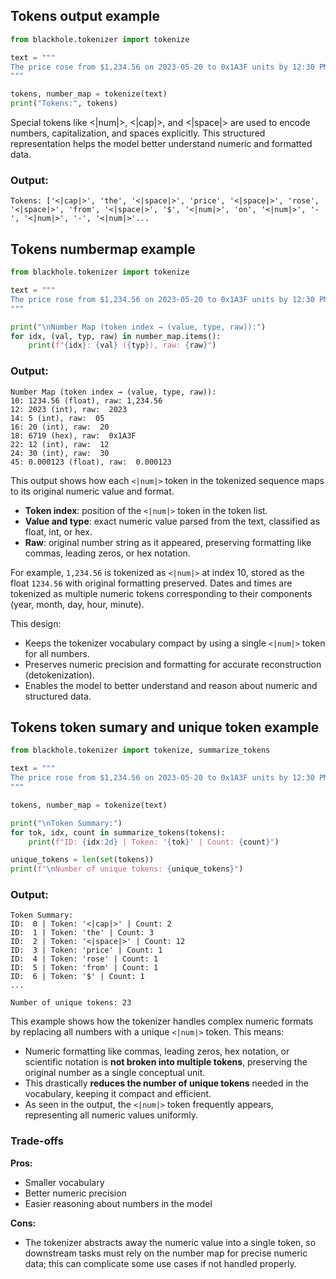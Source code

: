 ## Tokens output example

```python
from blackhole.tokenizer import tokenize

text = """
The price rose from $1,234.56 on 2023-05-20 to 0x1A3F units by 12:30 PM. Meanwhile, the experimental drug reduced the virus count by 0.000123 units ...
"""

tokens, number_map = tokenize(text)
print("Tokens:", tokens)
```
Special tokens like <|num|>, <|cap|>, and <|space|> are used to encode numbers, capitalization, and spaces explicitly. This structured representation helps the model better understand numeric and formatted data.

### Output:

```plaintext
Tokens: ['<|cap|>', 'the', '<|space|>', 'price', '<|space|>', 'rose', '<|space|>', 'from', '<|space|>', '$', '<|num|>', 'on', '<|num|>', '-', '<|num|>', '-', '<|num|>'...
```


## Tokens numbermap example

```python
from blackhole.tokenizer import tokenize

text = """
The price rose from $1,234.56 on 2023-05-20 to 0x1A3F units by 12:30 PM. Meanwhile, the experimental drug reduced the virus count by 0.000123 units ...
"""

print("\nNumber Map (token index → (value, type, raw)):")
for idx, (val, typ, raw) in number_map.items():
    print(f"{idx}: {val} ({typ}), raw: {raw}")

```

### Output:

```plaintext
Number Map (token index → (value, type, raw)):
10: 1234.56 (float), raw: 1,234.56
12: 2023 (int), raw:  2023
14: 5 (int), raw:  05
16: 20 (int), raw:  20
18: 6719 (hex), raw:  0x1A3F
22: 12 (int), raw:  12
24: 30 (int), raw:  30
45: 0.000123 (float), raw:  0.000123
```
This output shows how each `<|num|>` token in the tokenized sequence maps to its original numeric value and format.

- **Token index**: position of the `<|num|>` token in the token list.  
- **Value and type**: exact numeric value parsed from the text, classified as float, int, or hex.  
- **Raw**: original number string as it appeared, preserving formatting like commas, leading zeros, or hex notation.

For example, `1,234.56` is tokenized as `<|num|>` at index 10, stored as the float `1234.56` with original formatting preserved. Dates and times are tokenized as multiple numeric tokens corresponding to their components (year, month, day, hour, minute).

This design:
- Keeps the tokenizer vocabulary compact by using a single `<|num|>` token for all numbers.  
- Preserves numeric precision and formatting for accurate reconstruction (detokenization).  
- Enables the model to better understand and reason about numeric and structured data.

## Tokens token sumary and unique token example

```python
from blackhole.tokenizer import tokenize, summarize_tokens

text = """
The price rose from $1,234.56 on 2023-05-20 to 0x1A3F units by 12:30 PM. Meanwhile, the experimental drug reduced the virus count by 0.000123 units ...
"""

tokens, number_map = tokenize(text)

print("\nToken Summary:")
for tok, idx, count in summarize_tokens(tokens):
    print(f"ID: {idx:2d} | Token: '{tok}' | Count: {count}")

unique_tokens = len(set(tokens))
print(f"\nNumber of unique tokens: {unique_tokens}")
```
### Output:
```
Token Summary:
ID:  0 | Token: '<|cap|>' | Count: 2
ID:  1 | Token: 'the' | Count: 3
ID:  2 | Token: '<|space|>' | Count: 12
ID:  3 | Token: 'price' | Count: 1
ID:  4 | Token: 'rose' | Count: 1
ID:  5 | Token: 'from' | Count: 1
ID:  6 | Token: '$' | Count: 1
...

Number of unique tokens: 23
```

This example shows how the tokenizer handles complex numeric formats by replacing all numbers with a unique `<|num|>` token. This means:

- Numeric formatting like commas, leading zeros, hex notation, or scientific notation is **not broken into multiple tokens**, preserving the original number as a single conceptual unit.  
- This drastically **reduces the number of unique tokens** needed in the vocabulary, keeping it compact and efficient.  
- As seen in the output, the `<|num|>` token frequently appears, representing all numeric values uniformly.

### Trade-offs

**Pros:**  
- Smaller vocabulary  
- Better numeric precision  
- Easier reasoning about numbers in the model  

**Cons:**  
- The tokenizer abstracts away the numeric value into a single token, so downstream tasks must rely on the number map for precise numeric data; this can complicate some use cases if not handled properly.